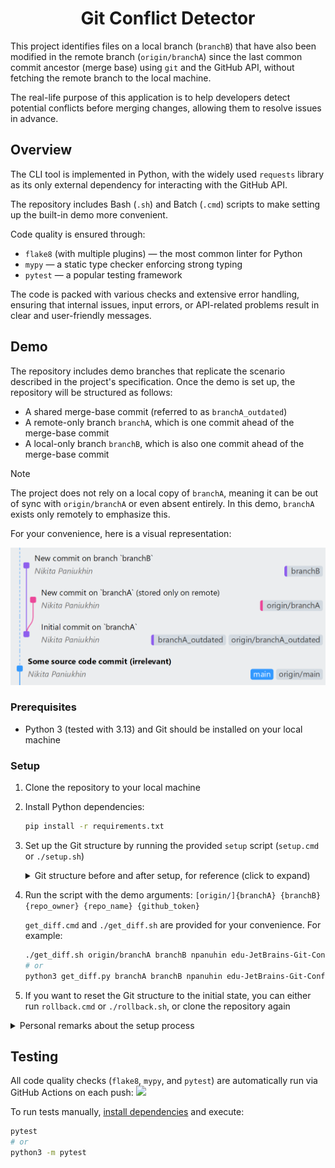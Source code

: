 <h1 align="center">Git Conflict Detector</h1>

This project identifies files on a local branch (`branchB`) that have also been modified in the remote branch (`origin/branchA`) since the last common commit ancestor (merge base) using `git` and the GitHub API, without fetching the remote branch to the local machine.

The real-life purpose of this application is to help developers detect potential conflicts before merging changes, allowing them to resolve issues in advance.


## Overview

The CLI tool is implemented in Python, with the widely used `requests` library as its only external dependency for interacting with the GitHub API.

The repository includes Bash (`.sh`) and Batch (`.cmd`) scripts to make setting up the built-in demo more convenient.

Code quality is ensured through:
- `flake8` (with multiple plugins) — the most common linter for Python
- `mypy` — a static type checker enforcing strong typing
- `pytest` — a popular testing framework

The code is packed with various checks and extensive error handling, ensuring that internal issues, input errors, or API-related problems result in clear and user-friendly messages.


## Demo

The repository includes demo branches that replicate the scenario described in the project's specification. Once the demo is set up, the repository will be structured as follows:

- A shared merge-base commit (referred to as `branchA_outdated`)
- A remote-only branch `branchA`, which is one commit ahead of the merge-base commit
- A local-only branch `branchB`, which is also one commit ahead of the merge-base commit

> [!NOTE]
> The project does not rely on a local copy of `branchA`, meaning it can be out of sync with `origin/branchA` or even absent entirely. In this demo, `branchA` exists only remotely to emphasize this.

For your convenience, here is a visual representation:

<img with="100%" src="assets/after_setup.png">


### Prerequisites
- Python 3 (tested with 3.13) and Git should be installed on your local machine

### Setup

1. Clone the repository to your local machine
2. <a id="dependencies"></a>Install Python dependencies:
    ```bash
    pip install -r requirements.txt
    ```

3. Set up the Git structure by running the provided `setup` script (`setup.cmd` or `./setup.sh`)

    <details>
    <summary>Git structure before and after setup, for reference (click to expand)</summary>

    <br>
    <div align="center"><b>Before setup</b></div>
    <img with="100%" src="assets/before_setup.png">

    <br>
    <br>
    <div align="center"><b>After setup</b></div>
    <img with="100%" src="assets/after_setup.png">

    </details>

3. Run the script with the demo arguments: `[origin/]{branchA} {branchB} {repo_owner} {repo_name} {github_token}`

    `get_diff.cmd` and `./get_diff.sh` are provided for your convenience. For example:

    ```bash
    ./get_diff.sh origin/branchA branchB npanuhin edu-JetBrains-Git-Conflict-Detector {my_github_token}
    # or
    python3 get_diff.py branchA branchB npanuhin edu-JetBrains-Git-Conflict-Detector {my_github_token}
    ```

4. If you want to reset the Git structure to the initial state, you can either run `rollback.cmd` or `./rollback.sh`, or clone the repository again

<details>
<summary>Personal remarks about the setup process</summary>

> Since different tools and workflows exist for managing Python environments and repositories (e.g., using virtualenv), I haven't included a universal installation script. I hope this doesn't cause any inconvenience 😇
>
> However, here’s a quick example for Windows:
> ```bash
> git clone git@github.com:npanuhin/edu-JetBrains-Git-Conflict-Detector.git
> cd edu-JetBrains-Git-Conflict-Detector
> pip install -r -U requirements.txt
> setup
> get_diff branchA branchB npanuhin edu-JetBrains-Git-Conflict-Detector {your_github_token}
> ```

</details>


## Testing

All code quality checks (`flake8`, `mypy`, and `pytest`) are automatically run via GitHub Actions on each push: <a href="https://github.com/npanuhin/edu-JetBrains-Git-Conflict-Detector/actions"><img src="https://github.com/npanuhin/edu-JetBrains-Git-Conflict-Detector/actions/workflows/python-lint-test.yml/badge.svg"></a>

To run tests manually, [install dependencies](#dependencies) and execute:

```bash
pytest
# or
python3 -m pytest
```
